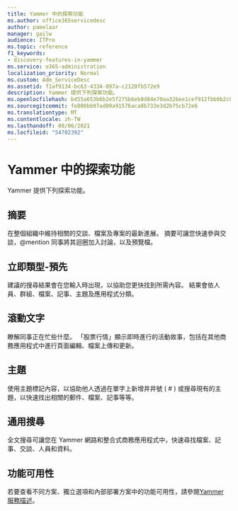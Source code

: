 ```yaml
---
title: Yammer 中的探索功能
ms.author: office365servicedesc
author: pamelaar
manager: gailw
audience: ITPro
ms.topic: reference
f1_keywords:
- discovery-features-in-yammer
ms.service: o365-administration
localization_priority: Normal
ms.custom: Adm_ServiceDesc
ms.assetid: f1af9134-bc63-4334-897a-c2120fb572e9
description: Yammer 提供下列探索功能。
ms.openlocfilehash: b455a653b6b2e5f275b6eb8d84e70aa32bee1cef912fbb0b2c067315cb26cf3a
ms.sourcegitcommit: fe808bb97ad09a91576aca8b733e3d2b75cb72e6
ms.translationtype: MT
ms.contentlocale: zh-TW
ms.lasthandoff: 08/06/2021
ms.locfileid: "54702392"
---
```

# <a name="discovery-features-in-yammer"></a>Yammer 中的探索功能

Yammer 提供下列探索功能。
  
## <a name="feeds"></a>摘要

在整個組織中維持相關的交談、檔案及專案的最新進展。 摘要可讓您快速參與交談，@mention 同事將其迴圈加入討論，以及預覽檔。

## <a name="instant-type-ahead"></a>立即類型-預先

建議的搜尋結果會在您輸入時出現，以協助您更快找到所需內容。 結果會依人員、群組、檔案、記事、主題及應用程式分類。
    
## <a name="ticker"></a>滾動文字

瞭解同事正在忙些什麼。 「股票行情」顯示即時進行的活動故事，包括在其他商務應用程式中進行頁面編輯、檔案上傳和更新。
  
## <a name="topics"></a>主題

使用主題標記內容，以協助他人透過在單字上新增井井號 ( # ) 或搜尋現有的主題，以快速找出相關的郵件、檔案、記事等等。
  
## <a name="universal-search"></a>通用搜尋

全文搜尋可讓您在 Yammer 網路和整合式商務應用程式中，快速尋找檔案、記事、交談、人員和資料。
  
## <a name="feature-availability"></a>功能可用性

若要查看不同方案、獨立選項和內部部署方案中的功能可用性，請參閱[Yammer 服務描述](yammer-service-description.md)。
  
  

